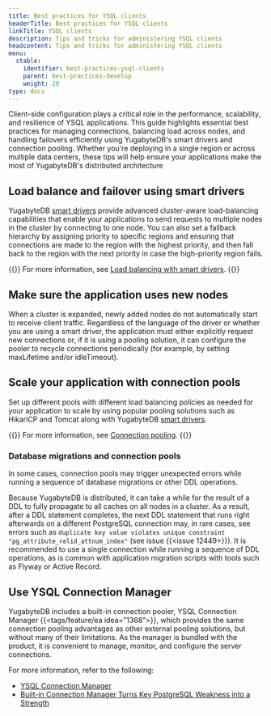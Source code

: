 ```yaml
---
title: Best practices for YSQL clients
headerTitle: Best practices for YSQL clients
linkTitle: YSQL clients
description: Tips and tricks for administering YSQL clients
headcontent: Tips and tricks for administering YSQL clients
menu:
  stable:
    identifier: best-practices-ysql-clients
    parent: best-practices-develop
    weight: 20
type: docs
---
```


Client-side configuration plays a critical role in the performance, scalability, and resilience of YSQL applications. This guide highlights essential best practices for managing connections, balancing load across nodes, and handling failovers efficiently using YugabyteDB's smart drivers and connection pooling. Whether you're deploying in a single region or across multiple data centers, these tips will help ensure your applications make the most of YugabyteDB's distributed architecture

## Load balance and failover using smart drivers

YugabyteDB [smart drivers](../../../drivers-orms/smart-drivers/) provide advanced cluster-aware load-balancing capabilities that enable your applications to send requests to multiple nodes in the cluster by connecting to one node. You can also set a fallback hierarchy by assigning priority to specific regions and ensuring that connections are made to the region with the highest priority, and then fall back to the region with the next priority in case the high-priority region fails.

{{<lead link="https://www.yugabyte.com/blog/multi-region-database-deployment-best-practices/#load-balancing-with-smart-driver">}}
For more information, see [Load balancing with smart drivers](https://www.yugabyte.com/blog/multi-region-database-deployment-best-practices/#load-balancing-with-smart-driver).
{{</lead>}}

## Make sure the application uses new nodes

When a cluster is expanded, newly added nodes do not automatically start to receive client traffic. Regardless of the language of the driver or whether you are using a smart driver, the application must either explicitly request new connections or, if it is using a pooling solution, it can configure the pooler to recycle connections periodically (for example, by setting maxLifetime and/or idleTimeout).

## Scale your application with connection pools

Set up different pools with different load balancing policies as needed for your application to scale by using popular pooling solutions such as HikariCP and Tomcat along with YugabyteDB [smart drivers](../../../drivers-orms/smart-drivers/).

{{<lead link="../../../drivers-orms/smart-drivers/#connection-pooling">}}
For more information, see [Connection pooling](../../../drivers-orms/smart-drivers/#connection-pooling).
{{</lead>}}

### Database migrations and connection pools

In some cases, connection pools may trigger unexpected errors while running a sequence of database migrations or other DDL operations.

Because YugabyteDB is distributed, it can take a while for the result of a DDL to fully propagate to all caches on all nodes in a cluster. As a result, after a DDL statement completes, the next DDL statement that runs right afterwards on a different PostgreSQL connection may, in rare cases, see errors such as `duplicate key value violates unique constraint "pg_attribute_relid_attnum_index"` (see issue {{<issue 12449>}}). It is recommended to use a single connection while running a sequence of DDL operations, as is common with application migration scripts with tools such as Flyway or Active Record.

## Use YSQL Connection Manager

YugabyteDB includes a built-in connection pooler, YSQL Connection Manager {{<tags/feature/ea idea="1368">}}, which provides the same connection pooling advantages as other external pooling solutions, but without many of their limitations. As the manager is bundled with the product, it is convenient to manage, monitor, and configure the server connections.

For more information, refer to the following:

- [YSQL Connection Manager](../../../additional-features/connection-manager-ysql/)
- [Built-in Connection Manager Turns Key PostgreSQL Weakness into a Strength](https://www.yugabyte.com/blog/connection-pooling-management/)
